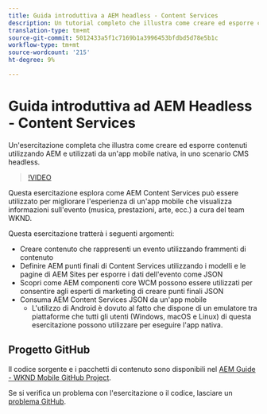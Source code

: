 ```yaml
---
title: Guida introduttiva a AEM headless - Content Services
description: Un tutorial completo che illustra come creare ed esporre contenuti utilizzando AEM Headless.
translation-type: tm+mt
source-git-commit: 5012433a5f1c7169b1a3996453bfdbd5d78e5b1c
workflow-type: tm+mt
source-wordcount: '215'
ht-degree: 9%

---
```



# Guida introduttiva ad AEM Headless - Content Services

Un&#39;esercitazione completa che illustra come creare ed esporre contenuti utilizzando AEM e utilizzati da un&#39;app mobile nativa, in uno scenario CMS headless.

>[!VIDEO](https://video.tv.adobe.com/v/28315/?quality=12&learn=on)

Questa esercitazione esplora come AEM Content Services può essere utilizzato per migliorare l&#39;esperienza di un&#39;app mobile che visualizza informazioni sull&#39;evento (musica, prestazioni, arte, ecc.) a cura del team WKND.

Questa esercitazione tratterà i seguenti argomenti:

* Creare contenuto che rappresenti un evento utilizzando frammenti di contenuto
* Definire AEM punti finali di Content Services utilizzando i modelli e le pagine di AEM Sites per esporre i dati dell&#39;evento come JSON
* Scopri come AEM componenti core WCM possono essere utilizzati per consentire agli esperti di marketing di creare punti finali JSON
* Consuma AEM Content Services JSON da un&#39;app mobile
   * L&#39;utilizzo di Android è dovuto al fatto che dispone di un emulatore tra piattaforme che tutti gli utenti (Windows, macOS e Linux) di questa esercitazione possono utilizzare per eseguire l&#39;app nativa.

## Progetto GitHub

Il codice sorgente e i pacchetti di contenuto sono disponibili nel [AEM Guide - WKND Mobile GitHub Project](https://github.com/adobe/aem-guides-wknd-mobile).

Se si verifica un problema con l&#39;esercitazione o il codice, lasciare un [problema GitHub](https://github.com/adobe/aem-guides-wknd-mobile/issues).
